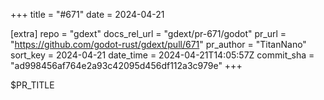 +++
title = "#671"
date = 2024-04-21

[extra]
repo = "gdext"
docs_rel_url = "gdext/pr-671/godot"
pr_url = "https://github.com/godot-rust/gdext/pull/671"
pr_author = "TitanNano"
sort_key = 2024-04-21
date_time = 2024-04-21T14:05:57Z
commit_sha = "ad998456af764e2a93c42095d456df112a3c979e"
+++

$PR_TITLE
